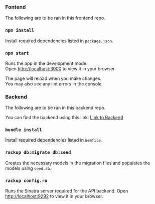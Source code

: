 ### Fontend

The following are to be ran in this frontend repo.

### `npm install`

Install required dependencies listed in `package.json`.

### `npm start`

Runs the app in the development mode.\
Open [http://localhost:3000](http://localhost:3000) to view it in your browser.

The page will reload when you make changes.\
You may also see any lint errors in the console.

### Backend

The following are to be ran in this backend repo.

You can find the backend using this link:
[Link to Backend](https://github.com/JackieYeDev/phase-3-sinatra-react-project)

### `bundle install`

Install required dependencies listed in `Gemfile`.

### `rackup db:migrate db:seed`

Creates the necessary models in the migration files and populates the models using `seed.rb`.

### `rackup config.ru`

Runs the Sinatra server required for the API backend.
Open [http://localhost:9292](http://localhost:9292) to view it in your browser.
